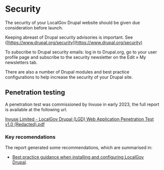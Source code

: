 # Security

The security of your LocalGov Drupal website should be given due consideration before launch.

Keeping abreast of Drupal security advisories is important. See ([https://www.drupal.org/security](https://www.drupal.org/security)

To subscribe to Drupal security emails: log in to Drupal.org, go to your user profile page and subscribe to the security newsletter on the Edit » My newsletters tab.

There are also a number of Drupal modules and best practice configurations to help increase the security of your Drupal site.

## Penetration testing

A penetration test was commissioned by Invuse in early 2023, the full report is available at the following url.

[Invuse Limited - LocalGov Drupal (LGD) Web Application Penetration Test v1.0 (Redacted).pdf](https://github.com/localgovdrupal/docs/files/11285423/Invuse.Limited.-.LocalGov.Drupal.LGD.Web.Application.Penetration.Test.v1.0.Redacted.pdf)

### Key recomendations

The report generated some recommendations, which are summarised in: 
 - [Best practice guidance when installing and configuring LocalGov Drupal](/devs/security/best-practices).

